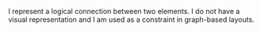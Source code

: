 I represent a logical connection between two elements. I do not have a visual representation and I am used as a constraint in graph-based layouts.
